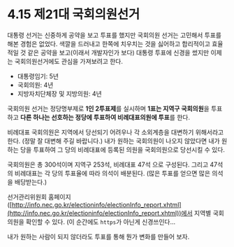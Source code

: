 # 4.15 제21대 국회의원선거

대통령 선거는 신중하게 공약을 보고 투표를 했지만 국회의원 선거는 고민해서 투표를 해본 경험은 없었다.
색깔을 드러내고 한쪽에 치우치는 것을 싫어하고 합리적이고 효율적일 것 같은 공약을 보고(이래서 개발자인가 보다) 대통령 투표에 신경을 썼지만 이제는 국회의원선거에도 관심을 가져보려고 한다.

- 대통령임기: 5년
- 국회의원: 4년
- 지방자치단체장 및 지방의원: 4년

국회의원 선거는 정당명부제로 **1인 2투표제**를 실시하며 **1표는 지역구 국회의원**을 투표하고
**다른 하나는 선호하는 정당에 투표하여 비례대표의원에 투표**를 한다.

비례대표 국회의원은 지역에서 당선되기 어려우나 각 소외계층을 대변하기 위해서라고 한다. (정말 잘 대변해 주길 바랍니다.)
내가 원하는 국회의원이 나오지 않았다면 내가 원하는 당을 투표하여 그 당의 비례대표에 등록된 의원을 국회의원으로 당선시킬 수 있다.

국회의원은 총 300석이며 지역구 253석, 비례대표 47석 으로 구성된다.
그리고 47석의 비례대표는 각 당의 투표율에 따라 의석이 배분된다. (많은 투표를 얻으면 많은 의석을 배당받는다.)

선거관리위원회 홈페이지([http://info.nec.go.kr/electioninfo/electionInfo_report.xhtml](http://info.nec.go.kr/electioninfo/electionInfo_report.xhtml))에서 
지역별 국회의원을 확인할 수 있다. (이 순간에도 `https`가 아닌게 신경쓰인다...

내가 원하는 사람이 되지 않더라도 투표를 통해 뭔가 변화를 만들어 보자.
